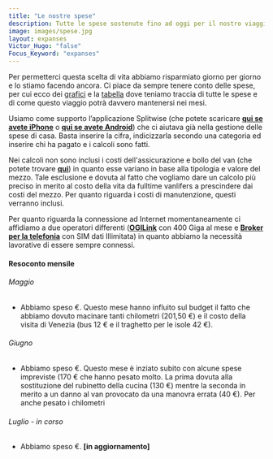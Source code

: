 ```yaml
---
title: "Le nostre spese"
description: Tutte le spese sostenute fino ad oggi per il nostro viaggio
image: images/spese.jpg
layout: expanses
Victor_Hugo: "false"
Focus_Keyword: "expanses"
---
```

Per permetterci questa scelta di vita abbiamo risparmiato giorno per giorno e lo stiamo facendo ancora. Ci piace da sempre tenere conto delle spese, per cui ecco dei [grafici](#chart) e la [tabella](#tblSpese) dove teniamo traccia di tutte le spese e di come questo viaggio potrà davvero mantenersi nei mesi.  


Usiamo come supporto l’applicazione Splitwise (che potete scaricare **[qui se avete iPhone](https://apps.apple.com/us/app/splitwise/id458023433)** o **[qui se avete Android](https://play.google.com/store/apps/details?id=com.Splitwise.SplitwiseMobile)**) che ci aiutava già nella gestione delle spese di casa. Basta inserire la cifra, indicizzarla secondo una categoria ed inserire chi ha pagato e i calcoli sono fatti.

Nei calcoli non sono inclusi i costi dell'assicurazione e bollo del van (che potete trovare **[qui](https://vandipety.it/van)**) in quanto esse variano in base alla tipologia e valore del mezzo. Tale esclusione e dovuta al fatto che vogliamo dare un calcolo più preciso in merito al costo della vita da fulltime vanlifers a prescindere dai costi del mezzo. Per quanto riguarda i costi di manutenzione, questi verranno inclusi.

Per quanto riguarda la connessione ad Internet momentaneamente ci affidiamo a due operatori differenti (**[OGILink](http://ogilink.it)** con 400 Giga al mese e **[Broker per la telefonia](https://www.brokerperlatelefonia.it)** con SIM dati Illimitata) in quanto abbiamo la necessità lavorative di essere sempre connessi. 

<!-- section break -->
#### Resoconto mensile

###### Maggio 

- Abbiamo speso <label id="totalmaggio"></label> €. Questo mese hanno influito sul budget il fatto che abbiamo dovuto macinare tanti chilometri (201,50 €) e il costo della visita di Venezia (bus 12 € e il traghetto per le isole 42 €).

###### Giugno 

- Abbiamo speso <label id="totalgiugno"></label> €. Questo mese è inziato subito con alcune spese impreviste (170 € che hanno pesato molto. La prima dovuta alla sostituzione del rubinetto della cucina (130 €) mentre la seconda in merito a un danno al van provocato da una manovra errata (40 €).
Per <label id="km6"></label> anche pesato i chilometri

###### Luglio - in corso 

- Abbiamo speso <label id="totalluglio"></label> €. **[in aggiornamento]**